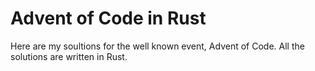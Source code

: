 # Advent of Code in Rust

Here are my soultions for the well known event, Advent of Code. All the solutions are written in Rust.
